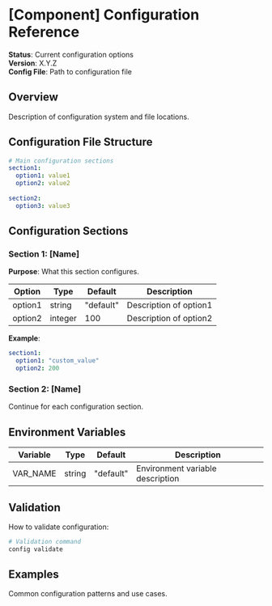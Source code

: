 # [Component] Configuration Reference

**Status**: Current configuration options  
**Version**: X.Y.Z  
**Config File**: Path to configuration file  

## Overview
Description of configuration system and file locations.

## Configuration File Structure
```yaml
# Main configuration sections
section1:
  option1: value1
  option2: value2
  
section2:
  option3: value3
```

## Configuration Sections

### Section 1: [Name]
**Purpose**: What this section configures.

| Option | Type | Default | Description |
|--------|------|---------|-------------|
| option1 | string | "default" | Description of option1 |
| option2 | integer | 100 | Description of option2 |

**Example**:
```yaml
section1:
  option1: "custom_value"
  option2: 200
```

### Section 2: [Name]
Continue for each configuration section.

## Environment Variables
| Variable | Type | Default | Description |
|----------|------|---------|-------------|
| VAR_NAME | string | "default" | Environment variable description |

## Validation
How to validate configuration:
```bash
# Validation command
config validate
```

## Examples
Common configuration patterns and use cases.
